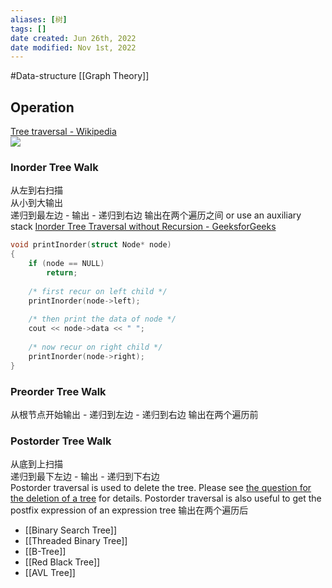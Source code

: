 ```yaml
---
aliases: [树]
tags: []
date created: Jun 26th, 2022
date modified: Nov 1st, 2022
---
```

#Data-structure 
[[Graph Theory]]
## Operation
[Tree traversal - Wikipedia](https://en.wikipedia.org/wiki/Tree_traversal)  
![](https://img.ynchen.me/2022/11/149dd8c2dc3e1dc022da82f0cc224260.webp)

### Inorder Tree Walk
从左到右扫描  
从小到大输出  
递归到最左边 - 输出 - 递归到右边
输出在两个遍历之间
or use an auxiliary stack [Inorder Tree Traversal without Recursion - GeeksforGeeks](https://www.geeksforgeeks.org/inorder-tree-traversal-without-recursion/) 

```c++
void printInorder(struct Node* node)
{
    if (node == NULL)
        return;
 
    /* first recur on left child */
    printInorder(node->left);
 
    /* then print the data of node */
    cout << node->data << " ";
 
    /* now recur on right child */
    printInorder(node->right);
}
```

### Preorder Tree Walk
从根节点开始输出 - 递归到左边 - 递归到右边
输出在两个遍历前

### Postorder Tree Walk
从底到上扫描  
递归到最下左边 - 输出 - 递归到下右边  
Postorder traversal is used to delete the tree. Please see [the question for the deletion of a tree](https://www.geeksforgeeks.org/write-a-c-program-to-delete-a-tree/) for details. Postorder traversal is also useful to get the postfix expression of an expression tree
输出在两个遍历后

- [[Binary Search Tree]]
- [[Threaded Binary Tree]]
- [[B-Tree]]
- [[Red Black Tree]]
- [[AVL Tree]]